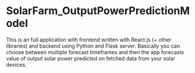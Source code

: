 # SolarFarm_OutputPowerPredictionModel
This is an full application with frontend written with React.js (+ other libraries) and backend using Python and Flask server. Basically you can choose between multiple forecast timeframes and then the app forecasts value of output solar power predicted on fetched data from your solar devices.
